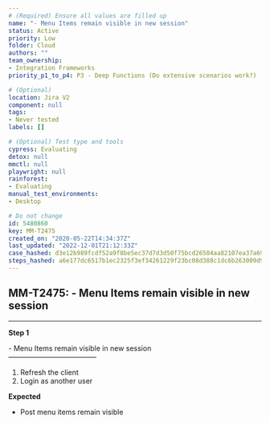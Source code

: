 ```yaml
---
# (Required) Ensure all values are filled up
name: "- Menu Items remain visible in new session"
status: Active
priority: Low
folder: Cloud
authors: ""
team_ownership: 
- Integration Frameworks
priority_p1_to_p4: P3 - Deep Functions (Do extensive scenarios work?)

# (Optional)
location: Jira V2
component: null
tags: 
- Never tested
labels: []

# (Optional) Test type and tools
cypress: Evaluating
detox: null
mmctl: null
playwright: null
rainforest: 
- Evaluating
manual_test_environments: 
- Desktop

# Do not change
id: 5480860
key: MM-T2475
created_on: "2020-05-22T14:34:37Z"
last_updated: "2022-12-01T21:12:33Z"
case_hashed: d3e12b989fcdf52a9f8be5ec37d7d3d50f75bcd26504aa82107ea37a69acac655981757447d9ae8aa2dee94ee278382a
steps_hashed: a6e177dc6517b1ec2325f3ef34261229f23bc08d388c1dc6b263009d9ca3675678e617feb3b8a5a13392623d159fb195
---
```


<!-- (Auto-generated) Based on frontmatter's "key" and "name" -->

## MM-T2475: - Menu Items remain visible in new session

---

**Step 1**

\- Menu Items remain visible in new session\
–––––––––––––––––––––––––

1. Refresh the client
2. Login as another user

**Expected**

- Post menu items remain visible

